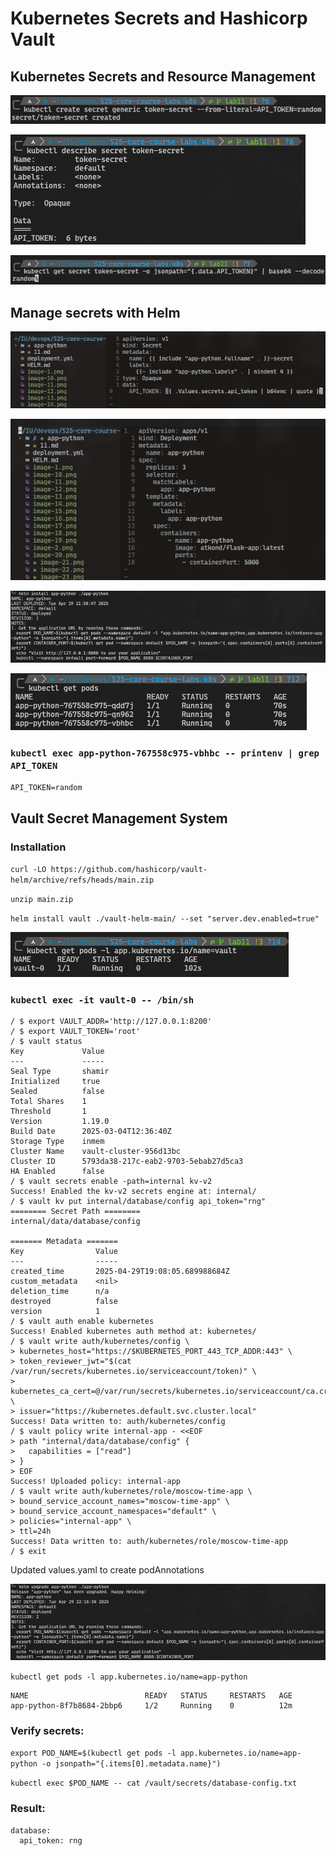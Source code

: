 # Kubernetes Secrets and Hashicorp Vault

## Kubernetes Secrets and Resource Management

![alt text](image-21.png)

![alt text](image-22.png)

![alt text](image-23.png)

## Manage secrets with Helm

![alt text](image-24.png)

![alt text](image-25.png)

![alt text](image-26.png)

![alt text](image-27.png)

### `kubectl exec app-python-767558c975-vbhbc -- printenv | grep API_TOKEN  `

`API_TOKEN=random`

## Vault Secret Management System

### Installation

`curl -LO https://github.com/hashicorp/vault-helm/archive/refs/heads/main.zip`

`unzip main.zip`

`helm install vault ./vault-helm-main/ --set "server.dev.enabled=true"`

![alt text](image-28.png)

### `kubectl exec -it vault-0 -- /bin/sh`

```
/ $ export VAULT_ADDR='http://127.0.0.1:8200'
/ $ export VAULT_TOKEN='root'
/ $ vault status
Key             Value
---             -----
Seal Type       shamir
Initialized     true
Sealed          false
Total Shares    1
Threshold       1
Version         1.19.0
Build Date      2025-03-04T12:36:40Z
Storage Type    inmem
Cluster Name    vault-cluster-956d13bc
Cluster ID      5793da38-217c-eab2-9703-5ebab27d5ca3
HA Enabled      false
/ $ vault secrets enable -path=internal kv-v2
Success! Enabled the kv-v2 secrets engine at: internal/
/ $ vault kv put internal/database/config api_token="rng"
======== Secret Path ========
internal/data/database/config

======= Metadata =======
Key                Value
---                -----
created_time       2025-04-29T19:08:05.689988684Z
custom_metadata    <nil>
deletion_time      n/a
destroyed          false
version            1
/ $ vault auth enable kubernetes
Success! Enabled kubernetes auth method at: kubernetes/
/ $ vault write auth/kubernetes/config \
> kubernetes_host="https://$KUBERNETES_PORT_443_TCP_ADDR:443" \
> token_reviewer_jwt="$(cat /var/run/secrets/kubernetes.io/serviceaccount/token)" \
> kubernetes_ca_cert=@/var/run/secrets/kubernetes.io/serviceaccount/ca.crt \
> issuer="https://kubernetes.default.svc.cluster.local"
Success! Data written to: auth/kubernetes/config
/ $ vault policy write internal-app - <<EOF
> path "internal/data/database/config" {
>   capabilities = ["read"]
> }
> EOF
Success! Uploaded policy: internal-app
/ $ vault write auth/kubernetes/role/moscow-time-app \
> bound_service_account_names="moscow-time-app" \
> bound_service_account_namespaces="default" \
> policies="internal-app" \
> ttl=24h
Success! Data written to: auth/kubernetes/role/moscow-time-app
/ $ exit
```

Updated values.yaml to create podAnnotations

![alt text](image-29.png)

`kubectl get pods -l app.kubernetes.io/name=app-python`

```
NAME                          READY   STATUS     RESTARTS   AGE
app-python-8f7b8684-2bbp6     1/2     Running    0          12m
```
### Verify secrets:

`export POD_NAME=$(kubectl get pods -l app.kubernetes.io/name=app-python -o jsonpath="{.items[0].metadata.name}")`

`kubectl exec $POD_NAME -- cat /vault/secrets/database-config.txt`

### Result:

```
database:
  api_token: rng
```